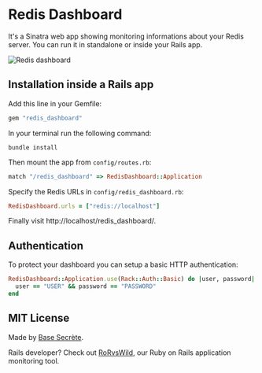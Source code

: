 # Redis Dashboard

It's a Sinatra web app showing monitoring informations about your Redis server.
You can run it in standalone or inside your Rails app.

![Redis dashboard](https://github.com/BaseSecrete/redis_dashboard/blob/master/screenshot.jpg)

## Installation inside a Rails app

Add this line in your Gemfile:
```ruby
gem "redis_dashboard"
```

In your terminal run the following command:
```shell
bundle install
```

Then mount the app from `config/routes.rb`:
```ruby
match "/redis_dashboard" => RedisDashboard::Application
```

Specify the Redis URLs in `config/redis_dashboard.rb`:
```ruby
RedisDashboard.urls = ["redis://localhost"]
```

Finally visit http://localhost/redis_dashboard/.

## Authentication

To protect your dashboard you can setup a basic HTTP authentication:

```ruby
RedisDashboard::Application.use(Rack::Auth::Basic) do |user, password|
  user == "USER" && password == "PASSWORD"
end
```

## MIT License

Made by [Base Secrète](https://basesecrete.com).

Rails developer? Check out [RoRvsWild](https://rorvswild.com), our Ruby on Rails application monitoring tool.
